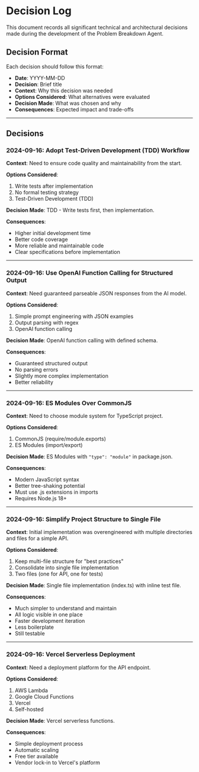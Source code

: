 # Decision Log

This document records all significant technical and architectural decisions made during the development of the Problem Breakdown Agent.

## Decision Format

Each decision should follow this format:
- **Date**: YYYY-MM-DD
- **Decision**: Brief title
- **Context**: Why this decision was needed
- **Options Considered**: What alternatives were evaluated
- **Decision Made**: What was chosen and why
- **Consequences**: Expected impact and trade-offs

---

## Decisions

### 2024-09-16: Adopt Test-Driven Development (TDD) Workflow

**Context**: Need to ensure code quality and maintainability from the start.

**Options Considered**:
1. Write tests after implementation
2. No formal testing strategy
3. Test-Driven Development (TDD)

**Decision Made**: TDD - Write tests first, then implementation.

**Consequences**:
- Higher initial development time
- Better code coverage
- More reliable and maintainable code
- Clear specifications before implementation

---

### 2024-09-16: Use OpenAI Function Calling for Structured Output

**Context**: Need guaranteed parseable JSON responses from the AI model.

**Options Considered**:
1. Simple prompt engineering with JSON examples
2. Output parsing with regex
3. OpenAI function calling

**Decision Made**: OpenAI function calling with defined schema.

**Consequences**:
- Guaranteed structured output
- No parsing errors
- Slightly more complex implementation
- Better reliability

---

### 2024-09-16: ES Modules Over CommonJS

**Context**: Need to choose module system for TypeScript project.

**Options Considered**:
1. CommonJS (require/module.exports)
2. ES Modules (import/export)

**Decision Made**: ES Modules with `"type": "module"` in package.json.

**Consequences**:
- Modern JavaScript syntax
- Better tree-shaking potential
- Must use .js extensions in imports
- Requires Node.js 18+

---

### 2024-09-16: Simplify Project Structure to Single File

**Context**: Initial implementation was overengineered with multiple directories and files for a simple API.

**Options Considered**:
1. Keep multi-file structure for "best practices"
2. Consolidate into single file implementation
3. Two files (one for API, one for tests)

**Decision Made**: Single file implementation (index.ts) with inline test file.

**Consequences**:
- Much simpler to understand and maintain
- All logic visible in one place
- Faster development iteration
- Less boilerplate
- Still testable

---

### 2024-09-16: Vercel Serverless Deployment

**Context**: Need a deployment platform for the API endpoint.

**Options Considered**:
1. AWS Lambda
2. Google Cloud Functions
3. Vercel
4. Self-hosted

**Decision Made**: Vercel serverless functions.

**Consequences**:
- Simple deployment process
- Automatic scaling
- Free tier available
- Vendor lock-in to Vercel's platform